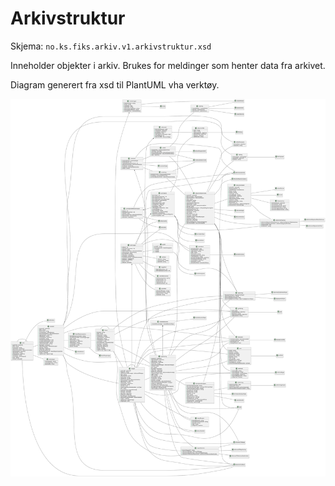# Arkivstruktur

Skjema: `no.ks.fiks.arkiv.v1.arkivstruktur.xsd`

Inneholder objekter i arkiv. Brukes for meldinger som henter data fra arkivet.

Diagram generert fra xsd til PlantUML vha verktøy.

![arkivstruktur](arkivstruktur-relations.svg)